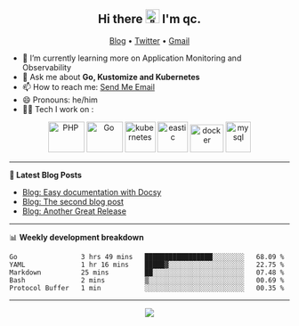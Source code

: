 <h2 align="center"> Hi there <img src="https://github.com/qclaogui/qclaogui/assets/17244565/e26bbd40-de63-4001-9f93-918ea366bb3b" width="25px" alt="👋"> I'm qc.</h2>
<p align="center">
  <a href="https://qclaogui.github.io/blog/">Blog</a> •
  <a href="https://twitter.com/qclaogui">Twitter</a> •
  <a href="mailto:qclaogui@gmail.com">Gmail</a>
</p>

- 🌱 I’m currently learning more on Application Monitoring and Observability
- 💬 Ask me about **Go, Kustomize and Kubernetes**
- 📫 How to reach me: <a href="mailto:qclaogui@gmail.com">Send Me Email</a>
- 😄 Pronouns: he/him
- 🧑‍💻 Tech I work on :

<p align="center">
      <img src="https://www.vectorlogo.zone/logos/php/php-ar21.svg" alt="PHP" width="65" height="55"/> 
      <img src="https://www.vectorlogo.zone/logos/golang/golang-official.svg" alt="Go" width="65" height="55"/> 
      <img src="https://www.vectorlogo.zone/logos/kubernetes/kubernetes-icon.svg" alt="kubernetes" width="55" height="55"/>
      <img src="https://www.vectorlogo.zone/logos/elastic/elastic-icon.svg" alt="eastic" width="55" height="55"/>
      <img src="https://www.vectorlogo.zone/logos/docker/docker-official.svg" alt="docker" width="60" height="50"/>
      <img src="https://www.vectorlogo.zone/logos/mysql/mysql-icon.svg" alt="mysql" width="45" height="55"/>
</p>

-------

**📝 Latest Blog Posts**

<!-- BLOG-POST-LIST:START -->
- [Blog: Easy documentation with Docsy](https://qclaogui.github.io/blog/2018/10/06/easy-documentation-with-docsy/)
- [Blog: The second blog post](https://qclaogui.github.io/blog/2018/10/06/the-second-blog-post/)
- [Blog: Another Great Release](https://qclaogui.github.io/blog/2018/01/04/another-great-release/)
<!-- BLOG-POST-LIST:END -->

-------

📊 **Weekly development breakdown**

<!--START_SECTION:waka-->

```text
Go                3 hrs 49 mins   █████████████████░░░░░░░░   68.09 %
YAML              1 hr 16 mins    █████▓░░░░░░░░░░░░░░░░░░░   22.75 %
Markdown          25 mins         ██░░░░░░░░░░░░░░░░░░░░░░░   07.48 %
Bash              2 mins          ▒░░░░░░░░░░░░░░░░░░░░░░░░   00.69 %
Protocol Buffer   1 min           ░░░░░░░░░░░░░░░░░░░░░░░░░   00.35 %
```

<!--END_SECTION:waka-->

-------

<p align="center">
  <a href="https://github.com/qclaogui/qclaogui">
    <img src="https://komarev.com/ghpvc/?username=qclaogui&label=Profile+views" />
  </a>
</p>

<!--
**qclaogui/qclaogui** is a ✨ _special_ ✨ repository because its `README.md` (this file) appears on your GitHub profile.

Here are some ideas to get you started:

- 🔭 I’m currently working on ...
- 🌱 I’m currently learning ...
- 👯 I’m looking to collaborate on ...
- 🤔 I’m looking for help with ...
- 💬 Ask me about ...
- 📫 How to reach me: ...
- 😄 Pronouns: ...
- ⚡ Fun fact: ...
-->
